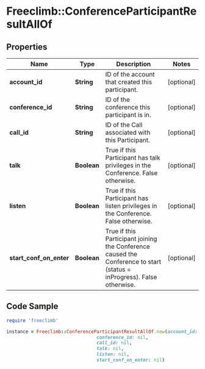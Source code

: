 # Freeclimb::ConferenceParticipantResultAllOf

## Properties

Name | Type | Description | Notes
------------ | ------------- | ------------- | -------------
**account_id** | **String** | ID of the account that created this participant. | [optional] 
**conference_id** | **String** | ID of the conference this participant is in. | [optional] 
**call_id** | **String** | ID of the Call associated with this Participant. | [optional] 
**talk** | **Boolean** | True if this Participant has talk privileges in the Conference. False otherwise. | [optional] 
**listen** | **Boolean** | True if this Participant has listen privileges in the Conference. False otherwise. | [optional] 
**start_conf_on_enter** | **Boolean** | True if this Participant joining the Conference caused the Conference to start (status &#x3D; inProgress). False otherwise. | [optional] 

## Code Sample

```ruby
require 'freeclimb'

instance = Freeclimb::ConferenceParticipantResultAllOf.new(account_id: nil,
                                 conference_id: nil,
                                 call_id: nil,
                                 talk: nil,
                                 listen: nil,
                                 start_conf_on_enter: nil)
```



